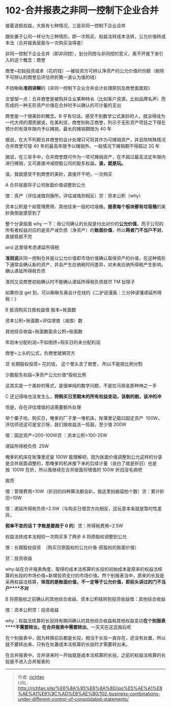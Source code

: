 # 102-合并报表之非同一控制下企业合并

接着说抵权益，大抵有七种情况，三是非同一控制下企业合并

跟处置子公司一样分为三种情形，即一次购买、权益法转成本法转，公允价值转成本法（合并报表层面与一次购买没得差）

非同一控制下企业合并（即非同控），划分同控与非同控的意义，离不开接下来引入的这个概念：商誉

商誉=初始投资成本（花的钱）—被投资方可辨认净资产的公允价值的份额（剔除不可辨认的商誉后评估师折腾一波认为值的钱）

不妨瞅瞅**准则讲解**的《非同一控制下企业合并会计处理原则及商誉面面观》

文邹邹一点：合并商誉是被购并企业某种特长（比如客户资源，比如品牌名声）而形成的一种无形资产价值在合并时予以确认的可计量的支出

商誉是一个很美妙的概念。B 乎有句话，感受不到数学公式美妙的人，就没得成为一代大师的潜质据说，在美利坚，商誉别称正商誉，列示于无形资产项目之下得在预计的有效年限内予以摊销，最长的摊销期限为 40 年

据说，在大不列颠合并商誉的会计处理只可将其作为可摊销资产，并且除特殊情况合并商誉可按 40 年的最高年限予以摊销外，一般情况下摊销期不得超过 20 年

  

据说，在三哥手中，合并商誉既可作为一项可摊销资产，在不超过最高法定年限内进行摊销，又可直接冲减控股公司的股东权益。**诶，就是玩。**

诶，我就感受不到商誉的美妙，直接开干吧，一次购买

A 合并层面将子公司账面价值调整到公允

借：资产（评估减值则换所，评估减值则相反）贷：资本公积（why）

资本公积是个如管理费用、其他往来一般的垃圾桶，**报表每个板块都有垃圾桶**的美妙我倒是感受到了

整个分录层面 why 一下：母公司确认的长投是付出对价的**公允价值**，而子公司的所有者权益对应的是资产减负债（净资产）的**账面价值**，所以**两者门不当户不对**，直接抵抵不完

and 这里得考虑递延所得税

**准则说**非同一控制合并是以公允价值即市场价值确认取得资产的价值，在这种情形下通常会确认新的资产，并会产生应纳税时间差异，对未来应纳所得税产生影响，确认递延所得税负债

  

准则又说商誉初始确认时不能确认递延所得税负债就尽 TM 扯犊子

如果你没 get 到，可以瞅瞅东奥会计在线的《二驴说漫画｜三分钟读懂递延所得税！》

B 抵消购买日抵权益借 股本=账面数

资本公积=账面数+评估增值（减值）数

其他综合收益=账面数盈余公积=账面数

年初未分配利润=不如倒挤=购买日的未分配利润

商誉=上头的公式，负商誉就搁贷方

贷 长期股权投资= 花的钱， 这个里头含了商誉， 所以不能按比例分割

少数股东权益=净资产公允价值*股权比例

这其实是一个美妙的等式，是很单纯的数学问题，不是拉马努金那种神之一手

C 还记得啥也没发生么，**将购买日至期末的所有权益变动，该剔的剔，该冲的冲**

但是，存在评估增值的话需要额外处理

  

举个粟子哈，购买日，俺爹的厂子里一堆机床，账簿里记载曰固定资产  100W，评估师说这可是宝贝呀，我们按收益法一捣鼓，至少值 200W

借：固定资产=200-100W贷 ：资本公积=100-25W

递延所得税负债  25W

俺爹的机床在账簿里还是 100W 能理解吧，因为账面价值调整到公允这样的分录是合并层面调整的，那俺爹的机床接下来的后续计量（说白了就是折旧）也是按  100W 在折，所以我继续在合并层面将增值的 100W 折旧没毛病吧

故而

借：管理费用=10W（折旧的四种算法都会趴，我这里拍脑袋拍个数）贷：累计折旧=10W

借：递延所得税负债=2.5W（与购买日借贷方向相反，这玩意本来就是暂时性差异，

**税率不变的话 T 字账是要趋于 0 的**）贷：所得税费用=2.5W

权益法转成本法相较一次购买多了两步 A 将原股权调整到公允

借：长期股权投资  （购买日原股权的公允价值-原股权的账面价值）

  

贷：投资收益

why:站在合并报表角度，取得的成本法核算的长投的初始成本是原来的权益法核算的长投的市场价值+新增投资支付的市场价值。然个别报表当中，原来的长投是采用权益法核算，**体现的是账面价值，不一定等于公允价值，即前头讲过的门不当户****不对**

B 将原股权之前确认的其他综合收益、资本公积结转到投资收益借：其他综合收益

借：资本公积贷：投资收益

why：权益法核算的长投持有期间确认的其他综合收益和其他权益变动**在个别报表****不需要转出，在合并报表中需要转出**，一天天在这逗我玩呢

在个别报表中，因为转换前后都是长投，相当于长投一直存在，还没有处置，所以就不要转出来，只有在处置成本法核算的长投时才需要转出来。

在合并报表中，合并进来时一开始就是成本法核算的长投，之前的权益法核算的长投是不进入合并报表的

---

> 作者: [richfan](https://richfan.site/)  
> URL: http://richfan.site/%E6%8A%95%E6%8A%80/ipo%E5%AE%A1%E8%AE%A1%E6%9C%AD%E8%AE%B0/102-business-combinations-under-different-control-of-consolidated-statements/  

